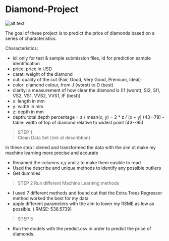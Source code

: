 # Diamond-Project

![alt text](https://diamondsdirect.com/skin/frontend/jewelers/custom/images/diamond_chart.png)

The goal of these project is to predict the price of diamonds based on a series of characteristics. 


Characteristics: 
 
- id: only for test & sample submission files, id for prediction sample identification
- price: price in USD
- carat: weight of the diamond
- cut: quality of the cut (Fair, Good, Very Good, Premium, Ideal)
- color: diamond colour, from J (worst) to D (best)
- clarity: a measurement of how clear the diamond is (I1 (worst), SI2, SI1, VS2, VS1, VVS2, VVS1, IF (best))
- x: length in mm
- y: width in mm
- z: depth in mm
- depth: total depth percentage = z / mean(x, y) = 2 * z / (x + y) (43--79)
-table: width of top of diamond relative to widest point (43--95)


> STEP 1  
> Clean Data Set (link at describtion)

In these step I clened and transformed the data with the aim ot make my machine learning more precise and accurate 

-  Renamed the columns x,y and z to make them easible to read 
- Used the describe and unique methods to identify any possible outliers 
- Get dummies 

> STEP 2 
> Run different Machine Learning methods 

- I used  7 different methods and found out that the Extra Trees Regressor method worked the best for my data 
- apply different parameters with the aim to lower my RSME as low as possible. ( RMSE: 536.5739)

> STEP 3 

- Run the models with the predict.csv in order to predict the price of diamonds. 


